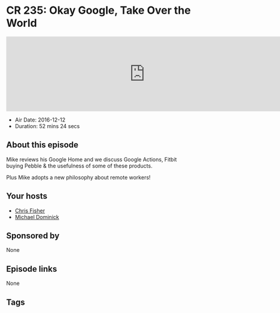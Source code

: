 # CR 235: Okay Google, Take Over the World

<iframe src="https://player.fireside.fm/v2/MLf2ZzhC+H_tcQyED?theme=dark" width="740" height="200" frameborder="0" scrolling="no"></iframe>

* Air Date: 2016-12-12
* Duration: 52 mins 24 secs

## About this episode

Mike reviews his Google Home and we discuss Google Actions, Fitbit buying Pebble & the usefulness of some of these products.

Plus Mike adopts a new philosophy about remote workers!

## Your hosts
* [Chris Fisher](https://coder.show/hosts/chrislas)
* [Michael Dominick](https://coder.show/hosts/michael)

## Sponsored by

None



## Episode links

None



## Tags

